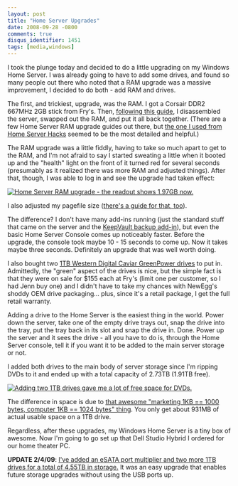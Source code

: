 ```yaml
---
layout: post
title: "Home Server Upgrades"
date: 2008-09-28 -0800
comments: true
disqus_identifier: 1451
tags: [media,windows]
---
```

I took the plunge today and decided to do a little upgrading on my
Windows Home Server. I was already going to have to add some drives, and
found so many people out there who noted that a RAM upgrade was a
massive improvement, I decided to do both - add RAM and drives.

The first, and trickiest, upgrade, was the RAM. I got a Corsair DDR2
667MHz 2GB stick from Fry's. Then, [following this
guide](http://www.homeserverhacks.com/2007/12/upgrade-memory-in-your-hp-ex470.html),
I disassembled the server, swapped out the RAM, and put it all back
together. (There are a few Home Server RAM upgrade guides out there, but
[the one I used from Home Server
Hacks](http://www.homeserverhacks.com/2007/12/upgrade-memory-in-your-hp-ex470.html)
seemed to be the most detailed and helpful.)

The RAM upgrade was a little fiddly, having to take so much apart to get
to the RAM, and I'm not afraid to say I started sweating a little when
it booted up and the "health" light on the front of it turned red for
several seconds (presumably as it realized there was more RAM and
adjusted things). After that, though, I was able to log in and see the
upgrade had taken effect:

[![Home Server RAM upgrade - the readout shows 1.97GB
now.](http://lh4.ggpht.com/travis.illig/SN-9VPJUuVI/AAAAAAAAAk0/xxxGVU7Dg30/s400/20080928_homeserver_ram_upgrade.png.jpg)](http://picasaweb.google.com/lh/photo/sRdqAux7r8CBdlkh7KlcDg)

I also adjusted my pagefile size ([there's a guide for that,
too](http://www.homeserverhacks.com/2007/12/setting-virtual-memory-after-ram.html)).

The difference? I don't have many add-ins running (just the standard
stuff that came on the server and the [KeepVault backup
add-in](http://www.keepvault.com)), but even the basic Home Server
Console comes up noticeably faster. Before the upgrade, the console took
maybe 10 - 15 seconds to come up. Now it takes maybe three seconds.
Definitely an upgrade that was well worth doing.

I also bought two [1TB Western Digital Caviar GreenPower
drives](http://www.wdc.com/en/products/products.asp?DriveID=336) to put
in. Admittedly, the "green" aspect of the drives is nice, but the simple
fact is that they were on sale for $155 each at Fry's (limit one per
customer, so I had Jenn buy one) and I didn't have to take my chances
with NewEgg's shoddy OEM drive packaging... plus, since it's a retail
package, I get the full retail warranty.

Adding a drive to the Home Server is the easiest thing in the world.
Power down the server, take one of the empty drive trays out, snap the
drive into the tray, put the tray back in its slot and snap the drive
in. Done. Power up the server and it sees the drive - all you have to do
is, through the Home Server console, tell it if you want it to be added
to the main server storage or not.

I added both drives to the main body of server storage since I'm ripping
DVDs to it and ended up with a total capacity of 2.73TB (1.91TB free).

[![Adding two 1TB drives gave me a lot of free space for
DVDs.](http://lh5.ggpht.com/travis.illig/SN-9UyHKYnI/AAAAAAAAAks/C_7CUGrhGDI/s400/20080928_homeserver_disk_upgrade.png.jpg)](http://picasaweb.google.com/lh/photo/-AHKj3CbIRUbJlLmH_rpqw)

The difference in space is due to [that awesome "marketing 1KB == 1000
bytes, computer 1KB == 1024 bytes"
thing](http://www.guardian.co.uk/technology/askjack/2007/oct/25/wherehasmymissingharddriv).
You only get about 931MB of actual usable space on a 1TB drive.

Regardless, after these upgrades, my Windows Home Server is a tiny box
of awesome. Now I'm going to go set up that Dell Studio Hybrid I ordered
for our home theater PC.

**UPDATE 2/4/09**: [I've added an eSATA port multiplier and two more 1TB
drives for a total of 4.55TB in
storage.](/archive/2009/02/04/increase-your-windows-home-server-capacity-with-esata.aspx)
It was an easy upgrade that enables future storage upgrades without
using the USB ports up.
